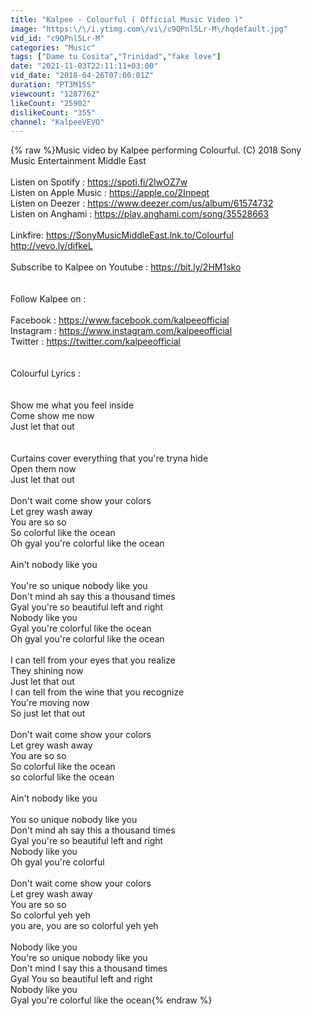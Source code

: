 ```yaml
---
title: "Kalpee - Colourful ( Official Music Video )"
image: "https:\/\/i.ytimg.com\/vi\/c9QPnl5Lr-M\/hqdefault.jpg"
vid_id: "c9QPnl5Lr-M"
categories: "Music"
tags: ["Dame tu Cosita","Trinidad","fake love"]
date: "2021-11-03T22:11:11+03:00"
vid_date: "2018-04-26T07:00:01Z"
duration: "PT3M15S"
viewcount: "1287762"
likeCount: "25902"
dislikeCount: "355"
channel: "KalpeeVEVO"
---
```

{% raw %}Music video by Kalpee performing Colourful. (C) 2018 Sony Music Entertainment Middle East<br /><br />Listen on Spotify : <a rel="nofollow" target="blank" href="https://spoti.fi/2IwOZ7w">https://spoti.fi/2IwOZ7w</a><br />Listen on Apple Music : <a rel="nofollow" target="blank" href="https://apple.co/2Inpeqt">https://apple.co/2Inpeqt</a><br />Listen on Deezer : <a rel="nofollow" target="blank" href="https://www.deezer.com/us/album/61574732">https://www.deezer.com/us/album/61574732</a><br />Listen on Anghami : <a rel="nofollow" target="blank" href="https://play.anghami.com/song/35528663">https://play.anghami.com/song/35528663</a><br /><br />Linkfire: <a rel="nofollow" target="blank" href="https://SonyMusicMiddleEast.lnk.to/Colourful">https://SonyMusicMiddleEast.lnk.to/Colourful</a><br /><a rel="nofollow" target="blank" href="http://vevo.ly/difkeL">http://vevo.ly/difkeL</a><br /><br />Subscribe to Kalpee on Youtube : <a rel="nofollow" target="blank" href="https://bit.ly/2HM1sko">https://bit.ly/2HM1sko</a><br /><br /><br />Follow Kalpee on :<br /> <br />Facebook : <a rel="nofollow" target="blank" href="https://www.facebook.com/kalpeeofficial">https://www.facebook.com/kalpeeofficial</a><br />Instagram : <a rel="nofollow" target="blank" href="https://www.instagram.com/kalpeeofficial">https://www.instagram.com/kalpeeofficial</a><br />Twitter : <a rel="nofollow" target="blank" href="https://twitter.com/kalpeeofficial">https://twitter.com/kalpeeofficial</a><br /><br /><br />Colourful Lyrics :<br /><br /><br />Show me what you feel inside<br />Come show me now<br />Just let that out<br /><br /><br />Curtains cover everything that you're tryna hide<br />Open them now<br />Just let that out<br /><br />Don't wait come show your colors<br />Let grey wash away<br />You are so so<br />So colorful like the ocean<br />Oh gyal you're colorful like the ocean<br /><br />Ain't nobody like you<br /><br />You're so unique nobody like you<br />Don't mind ah say this a thousand times<br />Gyal you're so beautiful left and right<br />Nobody like you<br />Gyal you're colorful like the ocean<br />Oh gyal you're colorful like the ocean<br /><br />I can tell from your eyes that you realize<br />They shining now<br />Just let that out<br />I can tell from the wine that you recognize<br />You're moving now<br />So just let that out<br /><br />Don't wait come show your colors<br />Let grey wash away<br />You are so so<br />So colorful like the ocean<br />so colorful like the ocean<br /><br />Ain't nobody like you<br /><br />You so unique nobody like you<br />Don't mind ah say this a thousand times<br />Gyal you're so beautiful left and right<br />Nobody like you<br />Oh gyal you're colorful<br /><br />Don't wait come show your colors<br />Let grey wash away<br />You are so so<br />So colorful yeh yeh<br />you are, you are so colorful yeh yeh<br /><br />Nobody like you<br />You're so unique nobody like you<br />Don't mind I say this a thousand times<br />Gyal You so beautiful left and right<br />Nobody like you<br />Gyal you're colorful like the ocean{% endraw %}
